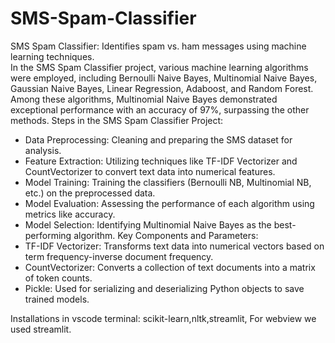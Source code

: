 # SMS-Spam-Classifier
SMS Spam Classifier: Identifies spam vs. ham messages using machine learning techniques.
<br>
In the SMS Spam Classifier project, various machine learning algorithms were employed, including Bernoulli Naive Bayes, Multinomial Naive Bayes, Gaussian Naive Bayes, Linear Regression, Adaboost, and Random Forest. Among these algorithms, Multinomial Naive Bayes demonstrated exceptional performance with an accuracy of 97%, surpassing the other methods.
Steps in the SMS Spam Classifier Project:
- Data Preprocessing: Cleaning and preparing the SMS dataset for analysis.
- Feature Extraction: Utilizing techniques like TF-IDF Vectorizer and CountVectorizer to convert text data into numerical features.
- Model Training: Training the classifiers (Bernoulli NB, Multinomial NB, etc.) on the preprocessed data.
- Model Evaluation: Assessing the performance of each algorithm using metrics like accuracy.
- Model Selection: Identifying Multinomial Naive Bayes as the best-performing algorithm.
Key Components and Parameters:
- TF-IDF Vectorizer: Transforms text data into numerical vectors based on term frequency-inverse document frequency.
- CountVectorizer: Converts a collection of text documents into a matrix of token counts.
- Pickle: Used for serializing and deserializing Python objects to save trained models.


Installations in vscode terminal: scikit-learn,nltk,streamlit,
For webview we used streamlit.

